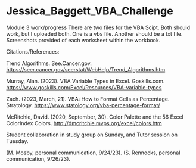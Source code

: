 # Jessica_Baggett_VBA_Challenge
Module 3 work/progress
There are two files for the VBA Scipt. Both should work, but I uploaded both. One is a vbs file. Another should be a txt file. Screenshots provided of each worksheet within the workbook.

Citations/References:

Trend Algorithms. See.Cancer.gov. https://seer.cancer.gov/seerstat/WebHelp/Trend_Algorithms.htm

Murray, Alan. (2023). VBA Variable Types in Excel. Goskills.com. https://www.goskills.com/Excel/Resources/VBA-variable-types

Zach. (2023, March, 21). VBA: How to Format Cells as Percentage. Stratology. https://www.statology.org/vba-percentage-format/

McRitchie, David. (2020, September, 30). Color Palette and the 56 Excel ColorIndex Colors. http://dmcritchie.mvps.org/excel/colors.htm

Student collaboration in study group on Sunday, and Tutor session on Tuesday.

(M. Mosby, personal communication, 9/24/23). (S. Rennocks, personal communication, 9/26/23).
